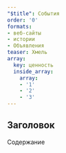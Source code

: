 ```yaml
---
"$title": События
order: '0'
formats:
- веб-сайты
- истории
- Объявления
teaser: Хмель
array:
  key: ценность
  inside_array:
    array:
    - '1'
    - '2'
    - '3'
---
```


## Заголовок

Содержание
